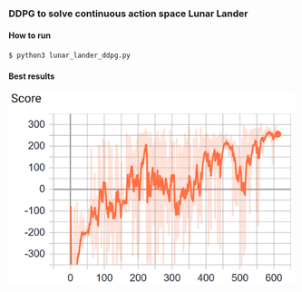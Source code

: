 ### DDPG to solve continuous action space Lunar Lander
#### How to run
```sh 
$ python3 lunar_lander_ddpg.py
```
#### Best results
![Score Graph](results/scores.png)